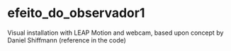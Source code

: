 # efeito_do_observador1
Visual installation with LEAP Motion and webcam, based upon concept by Daniel Shiffmann (reference in the code)
